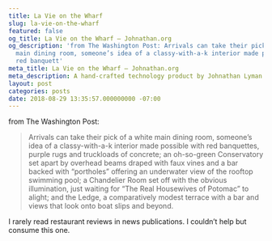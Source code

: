 ```yaml
---
title: La Vie on the Wharf
slug: la-vie-on-the-wharf
featured: false
og_title: La Vie on the Wharf – Johnathan.org
og_description: 'from The Washington Post: Arrivals can take their pick of a white
  main dining room, someone’s idea of a classy-with-a-k interior made possible with
  red banquett'
meta_title: La Vie on the Wharf – Johnathan.org
meta_description: A hand-crafted technology product by Johnathan Lyman
layout: post
categories: posts
date: 2018-08-29 13:35:57.000000000 -07:00
---
```


from The Washington Post:

> Arrivals can take their pick of a white main dining room, someone’s idea of a classy-with-a-k interior made possible with red banquettes, purple rugs and truckloads of concrete; an oh-so-green Conservatory set apart by overhead beams draped with faux vines and a bar backed with “portholes” offering an underwater view of the rooftop swimming pool; a Chandelier Room set off with the obvious illumination, just waiting for “The Real Housewives of Potomac” to alight; and the Ledge, a comparatively modest terrace with a bar and views that look onto boat slips and beyond.

I rarely read restaurant reviews in news publications. I couldn’t help but consume this one.

